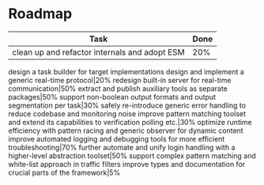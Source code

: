 # Roadmap

Task|Done
-|-
clean up and refactor internals and adopt ESM|20%
design a task builder for target implementations
design and implement a generic real-time protocol|20%
redesign built-in server for real-time communication|50%
extract and publish auxiliary tools as separate packages|50%
support non-boolean output formats and output segmentation per task|30%
safely re-introduce generic error handling to reduce codebase and monitoring noise
improve pattern matching toolset and extend its capabilities to verification polling etc.|30%
optimize runtime efficiency with pattern racing and generic observer for dynamic content
improve automated logging and debugging tools for more efficient troubleshooting|70%
further automate and unify login handling with a higher-level abstraction toolset|50%
support complex pattern matching and white-list approach in traffic filters
improve types and documentation for crucial parts of the framework|5%

